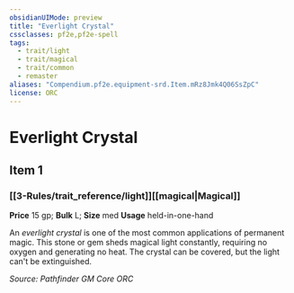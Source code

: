 ```yaml
---
obsidianUIMode: preview
title: "Everlight Crystal"
cssclasses: pf2e,pf2e-spell
tags:
  - trait/light
  - trait/magical
  - trait/common
  - remaster
aliases: "Compendium.pf2e.equipment-srd.Item.mRz8Jmk4Q06SsZpC"
license: ORC
---
```

# Everlight Crystal
## Item 1
### [[3-Rules/trait_reference/light]][[magical|Magical]]


**Price** 15 gp; 
**Bulk** L; **Size** med
**Usage** held-in-one-hand

An _everlight crystal_ is one of the most common applications of permanent magic. This stone or gem sheds magical light constantly, requiring no oxygen and generating no heat. The crystal can be covered, but the light can't be extinguished.

*Source: Pathfinder GM Core*
*ORC*